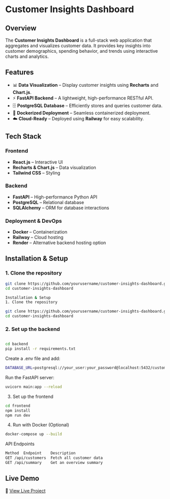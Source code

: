 # **Customer Insights Dashboard**  

## **Overview**  
The **Customer Insights Dashboard** is a full-stack web application that aggregates and visualizes customer data. It provides key insights into customer demographics, spending behavior, and trends using interactive charts and analytics.  

## **Features**  
- 📊 **Data Visualization** – Display customer insights using **Recharts** and **Chart.js**.  
- ⚡ **FastAPI Backend** – A lightweight, high-performance RESTful API.  
- 🗄️ **PostgreSQL Database** – Efficiently stores and queries customer data.  
- 🐳 **Dockerized Deployment** – Seamless containerized deployment.  
- ☁️ **Cloud-Ready** – Deployed using **Railway** for easy scalability.  

## **Tech Stack**  
### **Frontend**  
- **React.js** – Interactive UI  
- **Recharts & Chart.js** – Data visualization  
- **Tailwind CSS** – Styling  

### **Backend**  
- **FastAPI** – High-performance Python API  
- **PostgreSQL** – Relational database  
- **SQLAlchemy** – ORM for database interactions  

### **Deployment & DevOps**  
- **Docker** – Containerization  
- **Railway** – Cloud hosting  
- **Render** – Alternative backend hosting option  

## **Installation & Setup**  

### **1. Clone the repository**  
```sh
git clone https://github.com/yourusername/customer-insights-dashboard.git
cd customer-insights-dashboard

Installation & Setup
1. Clone the repository

git clone https://github.com/yourusername/customer-insights-dashboard.git
cd customer-insights-dashboard
```
### **2. Set up the backend** 
```sh

cd backend
pip install -r requirements.txt
```

Create a .env file and add:
```sh
DATABASE_URL=postgresql://your_user:your_password@localhost:5432/customer_insights
```
Run the FastAPI server:
```sh
uvicorn main:app --reload
```
3. Set up the frontend
```sh
cd frontend
npm install
npm run dev
```
4. Run with Docker (Optional)
```sh
docker-compose up --build
```
API Endpoints
```sh
Method	Endpoint	Description
GET	/api/customers	Fetch all customer data
GET	/api/summary	Get an overview summary
```
## **Live Demo**  
🚀 [View Live Project](https://customer-dashboard-e9kh.onrender.com/)

